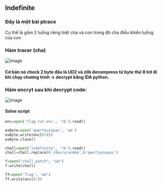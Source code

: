 ## Indefinite

### Đây là một bài ptrace

Cụ thể là gồm 2 luồng riêng biệt cha và con trong đó cha điều khiển luồng của con

### Hàm tracer (cha)

![image](https://user-images.githubusercontent.com/84214843/185588007-d1bf19a8-64c0-42d6-8704-c1f4742eb750.png)

#### Cơ bản nó check 2 byte đầu là UD2 và zlib decompress từ byte thứ 8 trở đi khi chạy chương trình -> decrypt bằng IDA python.

### Hàm encryt sau khi decrypt code:

![image](https://user-images.githubusercontent.com/84214843/185588106-ccb899d6-4359-493e-be85-33dbae714735.png)


#### Solve script

```python
enc=open('flag.txt.enc', 'rb').read()

exByte=open('qwertyuiopas', 'wb')
exByte.write(enc[0:8])
exByte.close()

chall=open("indefinite", 'rb').read()
chall=chall.replace(b'/dev/urandom',b'qwertyuiopas')

f=open("chall_patch", "wb")
f.write(chall)

ff=open('flag', 'wb')
ff.write(enc[8:])
```
